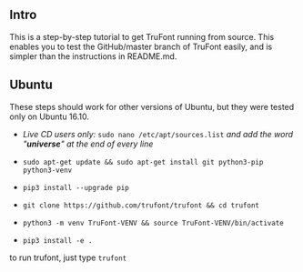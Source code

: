 ## Intro

This is a step-by-step tutorial to get TruFont running from source. This enables you to test the GitHub/master branch of TruFont easily, and is simpler than the instructions in README.md. 

## Ubuntu

These steps should work for other versions of Ubuntu, but they were tested only on Ubuntu 16.10.

- *Live CD users only:* `sudo nano /etc/apt/sources.list` *and add the word "**universe**" at the end of every line*

- `sudo apt-get update && sudo apt-get install git python3-pip python3-venv`

- `pip3 install --upgrade pip`

- `git clone https://github.com/trufont/trufont && cd trufont`

- `python3 -m venv TruFont-VENV && source TruFont-VENV/bin/activate`

- `pip3 install -e .`

to run trufont, just type `trufont`
